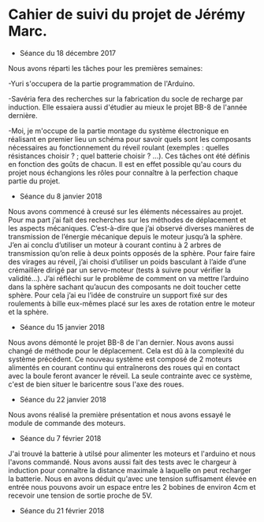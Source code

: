 # Cahier de suivi du projet de Jérémy Marc.

* Séance du 18 décembre 2017

Nous avons réparti les tâches pour les premières semaines:

-Yuri s'occupera de la partie programmation de l'Arduino.

-Savéria fera des recherches sur la fabrication du socle de recharge par induction. Elle essaiera aussi d'étudier au mieux le projet BB-8 de l'année dernière.

-Moi, je m'occupe de la partie montage du système électronique en réalisant en premier lieu un schéma pour savoir quels sont les composants nécessaires au fonctionnement du réveil roulant (exemples : quelles résistances choisir ? ; quel batterie choisir ? ...).
Ces tâches ont été définis en fonction des goûts de chacun. Il est en effet possible qu'au cours du projet nous échangions les rôles pour connaître à la perfection chaque partie du projet.

* Séance du 8 janvier 2018

Nous avons commencé à creusé sur les éléments nécessaires au projet. Pour ma part j’ai fait des recherches sur les méthodes de déplacement et les aspects mécaniques. C’est-à-dire que j’ai observé diverses manières de transmission de l’énergie mécanique depuis le moteur jusqu’à la sphère. J’en ai conclu d’utiliser un moteur à courant continu à 2 arbres de transmission qu’on relie à deux points opposés de la sphère. Pour faire faire des virages au réveil, j’ai choisi d’utiliser un poids basculant à l’aide d’une crémaillère dirigé par un servo-moteur (tests à suivre pour vérifier la validité…). J’ai réfléchi sur le problème de comment on va mettre l’arduino dans la sphère sachant qu’aucun des composants ne doit toucher cette sphère. Pour cela j’ai eu l’idée de construire un support fixé sur des roulements à bille eux-mêmes placé sur les axes de rotation entre le moteur et la sphère.

* Séance du 15 janvier 2018

Nous avons démonté le projet BB-8 de l'an dernier. Nous avons aussi changé de méthode pour le déplacement. Cela est dû à la complexité du système précédent. Ce nouveau système est composé de 2 moteurs alimentés en courant continu qui entraînerons des roues qui en contact avec la boule feront avancer le réveil. La seule contrainte avec ce système, c'est de bien situer le baricentre sous l'axe des roues.

* Séance du 22 janvier 2018

Nous avons réalisé la première présentation et nous avons essayé le module de commande des moteurs.

* Séance du 7 février 2018

J'ai trouvé la batterie à utilsé pour alimenter les moteurs et l'arduino et nous l'avons commandé. Nous avons aussi fait des tests avec le chargeur à induction pour connaître la distance maximale à laquelle on peut recharger la batterie. Nous en avons déduit qu'avec une tension suffisament élevée en entrée nous pouvons avoir un espace entre les 2 bobines de environ 4cm et recevoir une tension de sortie proche de 5V.

* Séance du 21 février 2018

